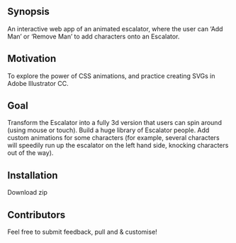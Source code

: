 ## Synopsis

An interactive web app of an animated escalator, where the user can ‘Add Man’ or ‘Remove Man’ to add characters onto an Escalator.

## Motivation

To explore the power of CSS animations, and practice creating SVGs in Adobe Illustrator CC.

## Goal

Transform the Escalator into a fully 3d version that users can spin around (using mouse or touch). 
Build a huge library of Escalator people. 
Add custom animations for some characters (for example, several characters will speedily run up the escalator on the left hand side, knocking characters out of the way).

## Installation

Download zip


## Contributors

Feel free to submit feedback, pull and & customise! 


